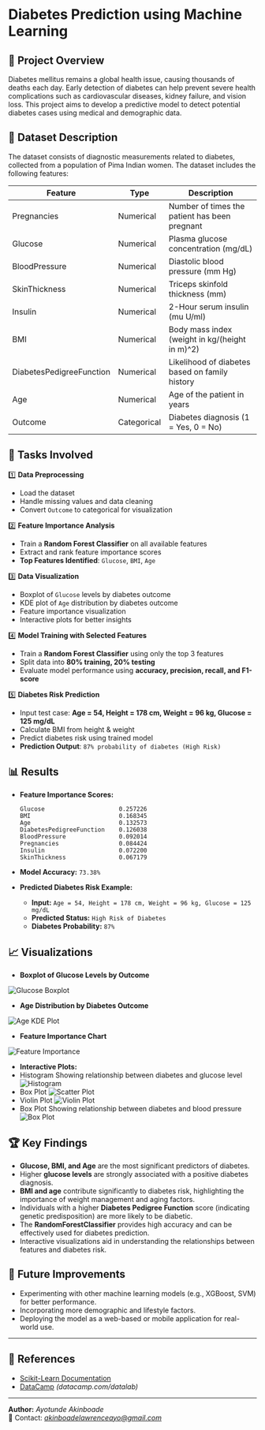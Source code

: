 # Diabetes Prediction using Machine Learning

## 📖 Project Overview

Diabetes mellitus remains a global health issue, causing thousands of deaths each day. Early detection of diabetes can help prevent severe health complications such as cardiovascular diseases, kidney failure, and vision loss. This project aims to develop a predictive model to detect potential diabetes cases using medical and demographic data.

## 💾 Dataset Description

The dataset consists of diagnostic measurements related to diabetes, collected from a population of Pima Indian women. The dataset includes the following features:

| Feature                  | Type        | Description                                    |
| ------------------------ | ----------- | ---------------------------------------------- |
| Pregnancies              | Numerical   | Number of times the patient has been pregnant  |
| Glucose                  | Numerical   | Plasma glucose concentration (mg/dL)           |
| BloodPressure            | Numerical   | Diastolic blood pressure (mm Hg)               |
| SkinThickness            | Numerical   | Triceps skinfold thickness (mm)                |
| Insulin                  | Numerical   | 2-Hour serum insulin (mu U/ml)                 |
| BMI                      | Numerical   | Body mass index (weight in kg/(height in m)^2) |
| DiabetesPedigreeFunction | Numerical   | Likelihood of diabetes based on family history |
| Age                      | Numerical   | Age of the patient in years                    |
| Outcome                  | Categorical | Diabetes diagnosis (1 = Yes, 0 = No)           |

## 🔧 Tasks Involved
1️⃣ **Data Preprocessing**
- Load the dataset
- Handle missing values and data cleaning
- Convert `Outcome` to categorical for visualization

2️⃣ **Feature Importance Analysis**
- Train a **Random Forest Classifier** on all available features
- Extract and rank feature importance scores
- **Top Features Identified**: `Glucose`, `BMI`, `Age`

3️⃣ **Data Visualization**
- Boxplot of `Glucose` levels by diabetes outcome
- KDE plot of `Age` distribution by diabetes outcome
- Feature importance visualization
- Interactive plots for better insights

4️⃣ **Model Training with Selected Features**
- Train a **Random Forest Classifier** using only the top 3 features
- Split data into **80% training, 20% testing**
- Evaluate model performance using **accuracy, precision, recall, and F1-score**

5️⃣ **Diabetes Risk Prediction**
- Input test case: **Age = 54, Height = 178 cm, Weight = 96 kg, Glucose = 125 mg/dL**
- Calculate BMI from height & weight
- Predict diabetes risk using trained model
- **Prediction Output**: `87% probability of diabetes (High Risk)`

## 📊 Results
- **Feature Importance Scores:**
  ```plaintext
  Glucose                     0.257226
  BMI                         0.168345
  Age                         0.132573
  DiabetesPedigreeFunction    0.126038
  BloodPressure               0.092014
  Pregnancies                 0.084424
  Insulin                     0.072200
  SkinThickness               0.067179
  ```
- **Model Accuracy:** `73.38%`

- **Predicted Diabetes Risk Example:**
  - **Input:** `Age = 54, Height = 178 cm, Weight = 96 kg, Glucose = 125 mg/dL`
  - **Predicted Status:** `High Risk of Diabetes`
  - **Diabetes Probability:** `87%`

## 📈 Visualizations
- **Boxplot of Glucose Levels by Outcome** 

![Glucose Boxplot](https://github.com/lawren-ai/DiabetesPredictionUsingMachineLearning/blob/main/Glucose%20by%20diabetes%20outcome.PNG)
- **Age Distribution by Diabetes Outcome** 

![Age KDE Plot](https://github.com/lawren-ai/DiabetesPredictionUsingMachineLearning/blob/main/Age%20Distribution%20by%20Diabetes%20Outcome.PNG)
- **Feature Importance Chart** 

![Feature Importance](https://github.com/lawren-ai/DiabetesPredictionUsingMachineLearning/blob/main/Feature_importance.PNG)
- **Interactive Plots:**
- Histogram Showing relationship between diabetes and glucose level
![Histogram](https://github.com/lawren-ai/DiabetesPredictionUsingMachineLearning/blob/main/Diabetes%20by%20glucose%20level.PNG)
- Box Plot
![Scatter Plot](https://github.com/lawren-ai/DiabetesPredictionUsingMachineLearning/blob/main/Diabetes%20by%20blood%20pressure.PNG)
-  Violin Plot
![Violin Plot](https://github.com/lawren-ai/DiabetesPredictionUsingMachineLearning/blob/main/Diabetes%20Pedigree%20function%20by%20Diabetes%20status.PNG)
- Box Plot Showing relationship between diabetes and blood pressure
![Box Plot](https://github.com/lawren-ai/DiabetesPredictionUsingMachineLearning/blob/main/Diabetes%20by%20blood%20pressure.PNG)

## 🏆 Key Findings

- **Glucose, BMI, and Age** are the most significant predictors of diabetes.
- Higher **glucose levels** are strongly associated with a positive diabetes diagnosis.
- **BMI and age** contribute significantly to diabetes risk, highlighting the importance of weight management and aging factors.
- Individuals with a higher **Diabetes Pedigree Function** score (indicating genetic predisposition) are more likely to be diabetic.
- The **RandomForestClassifier** provides high accuracy and can be effectively used for diabetes prediction.
- Interactive visualizations aid in understanding the relationships between features and diabetes risk.


## 🚀 Future Improvements

- Experimenting with other machine learning models (e.g., XGBoost, SVM) for better performance.
- Incorporating more demographic and lifestyle factors.
- Deploying the model as a web-based or mobile application for real-world use.

---
## 🔗 References
- [Scikit-Learn Documentation](https://scikit-learn.org/)
- [DataCamp](#) *(datacamp.com/datalab)*

---
**Author:** *Ayotunde Akinboade*  
📧 Contact: *akinboadelawrenceayo@gmail.com*
